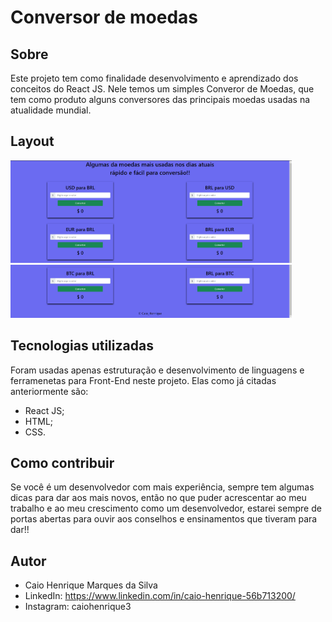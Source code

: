 # Conversor de moedas

## Sobre
Este projeto tem como finalidade desenvolvimento e aprendizado dos conceitos do React JS.
Nele temos um simples Converor de Moedas, que tem como produto alguns conversores das principais
moedas usadas na atualidade mundial. 

## Layout
<img width="450" heigth="500" src="src/img/image2.png"> 
<img width="450" heigth="500" src="src/img/image1.png"> 

## Tecnologias utilizadas
Foram usadas apenas estruturação e desenvolvimento de linguagens e ferramenetas para Front-End
neste projeto. Elas como já citadas anteriormente são:

 - React JS;
 - HTML;
 - CSS.

## Como contribuir
Se você é um desenvolvedor com mais experiência, sempre tem algumas dicas para dar aos mais novos,
então no que puder acrescentar ao meu trabalho e ao meu crescimento como um desenvolvedor, estarei 
sempre de portas abertas para ouvir aos conselhos e ensinamentos que tiveram para dar!!

## Autor 
 - Caio Henrique Marques da Silva
 - LinkedIn: https://www.linkedin.com/in/caio-henrique-56b713200/
 - Instagram: caiohenrique3